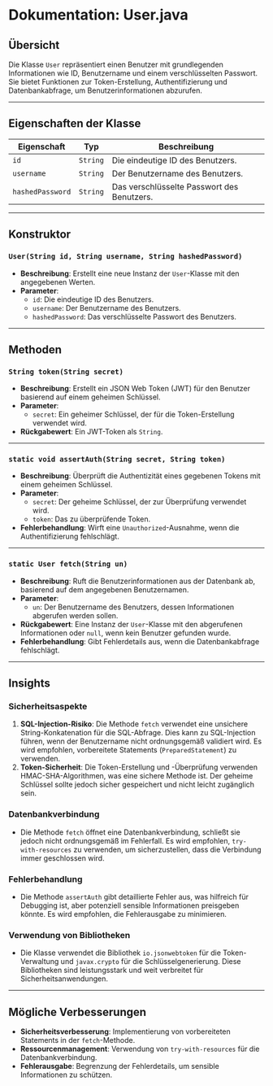 # Dokumentation: User.java

## Übersicht
Die Klasse `User` repräsentiert einen Benutzer mit grundlegenden Informationen wie ID, Benutzername und einem verschlüsselten Passwort. Sie bietet Funktionen zur Token-Erstellung, Authentifizierung und Datenbankabfrage, um Benutzerinformationen abzurufen.

---

## Eigenschaften der Klasse

| **Eigenschaft** | **Typ**   | **Beschreibung** |
|-----------------|-----------|------------------|
| `id`           | `String`  | Die eindeutige ID des Benutzers. |
| `username`     | `String`  | Der Benutzername des Benutzers. |
| `hashedPassword` | `String` | Das verschlüsselte Passwort des Benutzers. |

---

## Konstruktor

### `User(String id, String username, String hashedPassword)`
- **Beschreibung**: Erstellt eine neue Instanz der `User`-Klasse mit den angegebenen Werten.
- **Parameter**:
  - `id`: Die eindeutige ID des Benutzers.
  - `username`: Der Benutzername des Benutzers.
  - `hashedPassword`: Das verschlüsselte Passwort des Benutzers.

---

## Methoden

### `String token(String secret)`
- **Beschreibung**: Erstellt ein JSON Web Token (JWT) für den Benutzer basierend auf einem geheimen Schlüssel.
- **Parameter**:
  - `secret`: Ein geheimer Schlüssel, der für die Token-Erstellung verwendet wird.
- **Rückgabewert**: Ein JWT-Token als `String`.

---

### `static void assertAuth(String secret, String token)`
- **Beschreibung**: Überprüft die Authentizität eines gegebenen Tokens mit einem geheimen Schlüssel.
- **Parameter**:
  - `secret`: Der geheime Schlüssel, der zur Überprüfung verwendet wird.
  - `token`: Das zu überprüfende Token.
- **Fehlerbehandlung**: Wirft eine `Unauthorized`-Ausnahme, wenn die Authentifizierung fehlschlägt.

---

### `static User fetch(String un)`
- **Beschreibung**: Ruft die Benutzerinformationen aus der Datenbank ab, basierend auf dem angegebenen Benutzernamen.
- **Parameter**:
  - `un`: Der Benutzername des Benutzers, dessen Informationen abgerufen werden sollen.
- **Rückgabewert**: Eine Instanz der `User`-Klasse mit den abgerufenen Informationen oder `null`, wenn kein Benutzer gefunden wurde.
- **Fehlerbehandlung**: Gibt Fehlerdetails aus, wenn die Datenbankabfrage fehlschlägt.

---

## Insights

### Sicherheitsaspekte
1. **SQL-Injection-Risiko**: Die Methode `fetch` verwendet eine unsichere String-Konkatenation für die SQL-Abfrage. Dies kann zu SQL-Injection führen, wenn der Benutzername nicht ordnungsgemäß validiert wird. Es wird empfohlen, vorbereitete Statements (`PreparedStatement`) zu verwenden.
2. **Token-Sicherheit**: Die Token-Erstellung und -Überprüfung verwenden HMAC-SHA-Algorithmen, was eine sichere Methode ist. Der geheime Schlüssel sollte jedoch sicher gespeichert und nicht leicht zugänglich sein.

### Datenbankverbindung
- Die Methode `fetch` öffnet eine Datenbankverbindung, schließt sie jedoch nicht ordnungsgemäß im Fehlerfall. Es wird empfohlen, `try-with-resources` zu verwenden, um sicherzustellen, dass die Verbindung immer geschlossen wird.

### Fehlerbehandlung
- Die Methode `assertAuth` gibt detaillierte Fehler aus, was hilfreich für Debugging ist, aber potenziell sensible Informationen preisgeben könnte. Es wird empfohlen, die Fehlerausgabe zu minimieren.

### Verwendung von Bibliotheken
- Die Klasse verwendet die Bibliothek `io.jsonwebtoken` für die Token-Verwaltung und `javax.crypto` für die Schlüsselgenerierung. Diese Bibliotheken sind leistungsstark und weit verbreitet für Sicherheitsanwendungen.

---

## Mögliche Verbesserungen
- **Sicherheitsverbesserung**: Implementierung von vorbereiteten Statements in der `fetch`-Methode.
- **Ressourcenmanagement**: Verwendung von `try-with-resources` für die Datenbankverbindung.
- **Fehlerausgabe**: Begrenzung der Fehlerdetails, um sensible Informationen zu schützen.
